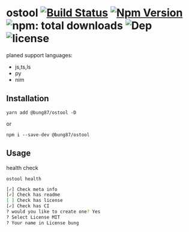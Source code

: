 # ostool [![Build Status](https://travis-ci.org/bung87/ostool.git.svg?branch=master)](https://travis-ci.org/bung87/ostool.git) [![Npm Version](https://badgen.net/npm/v/ostool)](https://www.npmjs.com/package/ostool) ![npm: total downloads](https://badgen.net/npm/dt/ostool) ![Dep](https://badgen.net/david/dep/bung87/ostool.git) ![license](https://badgen.net/npm/license/ostool)  

planed support languages: 
- js,ts,ls
- py
- nim  

## Installation

`yarn add @bung87/ostool -D`  

or  

`npm i --save-dev @bung87/ostool`  

## Usage  

health check  

`ostool health`  
``` sh
[✓] Check meta info
[✓] Check has readme
[ ] Check has license
[✓] Check has CI
? would you like to create one? Yes
? Select License MIT
? Your name in License bung
```

